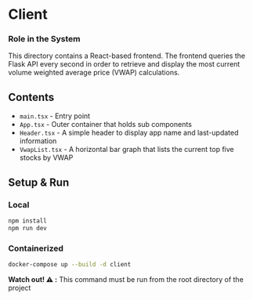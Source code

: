# Client

### Role in the System

This directory contains a React-based frontend. The frontend queries the Flask API every second in order to retrieve and display the most current volume weighted average price (VWAP) calculations.

## Contents

- `main.tsx` - Entry point
- `App.tsx` - Outer container that holds sub components
- `Header.tsx` - A simple header to display app name and last-updated information
- `VwapList.tsx` - A horizontal bar graph that lists the current top five stocks by VWAP

## Setup & Run

### Local

```bash
npm install
npm run dev
```

### Containerized

```bash
docker-compose up --build -d client
```

**Watch out! ⚠️ :** This command must be run from the root directory of the project

